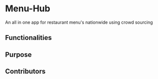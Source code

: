 # Menu-Hub
An all in one app for restaurant menu's nationwide using crowd sourcing


## Functionalities

## Purpose

## Contributors
